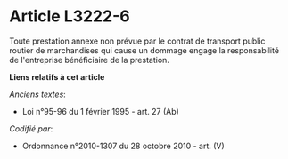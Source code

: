 # Article L3222-6

Toute prestation annexe non prévue par le contrat de transport public routier de marchandises qui cause un dommage engage la
responsabilité de l'entreprise bénéficiaire de la prestation.

**Liens relatifs à cet article**

_Anciens textes_:

  - Loi n°95-96 du 1 février 1995 - art. 27 (Ab)

_Codifié par_:

  - Ordonnance n°2010-1307 du 28 octobre 2010 - art. (V)
